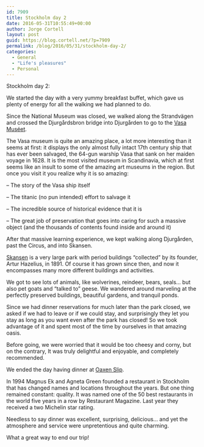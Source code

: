 ```yaml
---
id: 7909
title: Stockholm day 2
date: 2016-05-31T10:55:49+00:00
author: Jorge Cortell
layout: post
guid: https://blog.cortell.net/?p=7909
permalink: /blog/2016/05/31/stockholm-day-2/
categories:
  - General
  - "Life's pleasures"
  - Personal
---
```

Stockholm day 2:

We started the day with a very yummy breakfast buffet, which gave us plenty of energy for all the walking we had planned to do.

Since the National Museum was closed, we walked along the Strandvägen and crossed the Djurgårdsbron bridge into Djurgården to go to the [Vasa Muséet](https://www.vasamuseet.se/en).

The Vasa museum is quite an amazing place, a lot more interesting than it seems at first: it displays the only almost fully intact 17th century ship that has ever been salvaged, the 64-gun warship Vasa that sank on her maiden voyage in 1628. It is the most visited museum in Scandinavia, which at first seems like an insult to some of the amazing art museums in the region. But once you visit it you realize why it is so amazing:
  
– The story of the Vasa ship itself
  
– The titanic (no pun intended) effort to salvage it
  
– The incredible source of historical evidence that it is
  
– The great job of preservation that goes into caring for such a massive object (and the thousands of contents found inside and around it)

After that massive learning experience, we kept walking along Djurgården, past the Circus, and into Skansen.

[Skansen](https://www.skansen.se/en/kategori/english) is a very large park with period buildings “collected” by its founder, Artur Hazelius, in 1891. Of course it has grown since then, and now it encompasses many more different buildings and activities.

We got to see lots of animals, like wolverines, reindeer, bears, seals… but also pet goats and “talked to” geese. We wandered around marveling at the perfectly preserved buildings, beautiful gardens, and tranquil ponds.

Since we had dinner reservations for much later than the park closed, we asked if we had to leave or if we could stay, and surprisingly they let you stay as long as you want even after the park has closed! So we took advantage of it and spent most of the time by ourselves in that amazing oasis.

Before going, we were worried that it would be too cheesy and corny, but on the contrary, It was truly delightful and enjoyable, and completely recommended.

We ended the day having dinner at [Oaxen Slip](https://oaxen.com).

In 1994 Magnus Ek and Agneta Green founded a restaurant in Stockholm that has changed names and locations throughout the years. But one thing remained constant: quality. It was named one of the 50 best restaurants in the world five years in a row by Restaurant Magazine. Last year they received a two Michelin star rating.

Needless to say dinner was excellent, surprising, delicious… and yet the atmosphere and service were unpretentious and quite charming.

What a great way to end our trip!